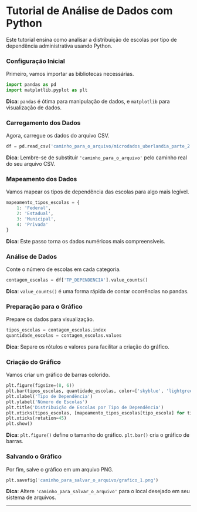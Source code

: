 # Tutorial de Análise de Dados com Python

Este tutorial ensina como analisar a distribuição de escolas por tipo de dependência administrativa usando Python.

### Configuração Inicial

Primeiro, vamos importar as bibliotecas necessárias.

```python
import pandas as pd
import matplotlib.pyplot as plt
```
**Dica**: `pandas` é ótima para manipulação de dados, e `matplotlib` para visualização de dados.

### Carregamento dos Dados

Agora, carregue os dados do arquivo CSV.

```python
df = pd.read_csv('caminho_para_o_arquivo/microdados_uberlandia_parte_2.csv', sep=';', encoding='latin-1')
```
**Dica**: Lembre-se de substituir `'caminho_para_o_arquivo'` pelo caminho real do seu arquivo CSV.

### Mapeamento dos Dados

Vamos mapear os tipos de dependência das escolas para algo mais legível.

```python
mapeamento_tipos_escolas = {
    1: 'Federal',
    2: 'Estadual',
    3: 'Municipal',
    4: 'Privada'
}
```
**Dica**: Este passo torna os dados numéricos mais compreensíveis.

### Análise de Dados

Conte o número de escolas em cada categoria.

```python
contagem_escolas = df['TP_DEPENDENCIA'].value_counts()
```
**Dica**: `value_counts()` é uma forma rápida de contar ocorrências no pandas.

### Preparação para o Gráfico

Prepare os dados para visualização.

```python
tipos_escolas = contagem_escolas.index
quantidade_escolas = contagem_escolas.values
```
**Dica**: Separe os rótulos e valores para facilitar a criação do gráfico.

### Criação do Gráfico

Vamos criar um gráfico de barras colorido.

```python
plt.figure(figsize=(8, 6))
plt.bar(tipos_escolas, quantidade_escolas, color=['skyblue', 'lightgreen', 'lightcoral', 'orange'])
plt.xlabel('Tipo de Dependência')
plt.ylabel('Número de Escolas')
plt.title('Distribuição de Escolas por Tipo de Dependência')
plt.xticks(tipos_escolas, [mapeamento_tipos_escolas[tipo_escola] for tipo_escola in tipos_escolas])
plt.xticks(rotation=45)
plt.show()
```
**Dica**: `plt.figure()` define o tamanho do gráfico. `plt.bar()` cria o gráfico de barras.

### Salvando o Gráfico

Por fim, salve o gráfico em um arquivo PNG.

```python
plt.savefig('caminho_para_salvar_o_arquivo/grafico_1.png')
```
**Dica**: Altere `'caminho_para_salvar_o_arquivo'` para o local desejado em seu sistema de arquivos.

---

```
